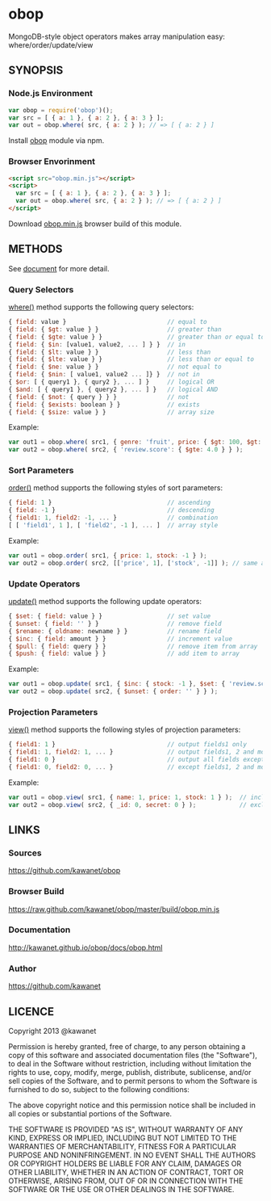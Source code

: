 # obop

MongoDB-style object operators makes array manipulation easy: where/order/update/view

## SYNOPSIS

### Node.js Environment

```js
var obop = require('obop')();
var src = [ { a: 1 }, { a: 2 }, { a: 3 } ];
var out = obop.where( src, { a: 2 } ); // => [ { a: 2 } ]
```

Install [obop](http://npmjs.org/package/obop) module via npm.

### Browser Envorinment

```html
<script src="obop.min.js"></script>
<script>
  var src = [ { a: 1 }, { a: 2 }, { a: 3 } ];
  var out = obop.where( src, { a: 2 } ); // => [ { a: 2 } ]
</script>
```

Download [obop.min.js](https://raw.github.com/kawanet/obop/master/build/obop.min.js) browser build of this module.

## METHODS

See [document](http://kawanet.github.io/obop/docs/obop.html) for more detail.

### Query Selectors

[where()](http://kawanet.github.io/obop/docs/obop.html#where) method supports the following query selectors:

```js
{ field: value }                            // equal to
{ field: { $gt: value } }                   // greater than
{ field: { $gte: value } }                  // greater than or equal to
{ field: { $in: [value1, value2, ... ] } }  // in
{ field: { $lt: value } }                   // less than
{ field: { $lte: value } }                  // less than or equal to
{ field: { $ne: value } }                   // not equal to
{ field: { $nin: [ value1, value2 ... ]} }  // not in
{ $or: [ { query1 }, { qury2 }, ... ] }     // logical OR
{ $and: [ { query1 }, { query2 }, ... ] }   // logical AND
{ field: { $not: { query } } }              // not
{ field: { $exists: boolean } }             // exists
{ field: { $size: value } }                 // array size
```

Example:

```js
var out1 = obop.where( src1, { genre: 'fruit', price: { $gt: 100, $gt: 200 } } );
var out2 = obop.where( src2, { 'review.score': { $gte: 4.0 } } );
```

### Sort Parameters

[order()](http://kawanet.github.io/obop/docs/obop.html#order) method supports the following styles of sort parameters:

```js
{ field: 1 }                                // ascending
{ field: -1 }                               // descending
{ field1: 1, field2: -1, ... }              // combination
[ [ 'field1', 1 ], [ 'field2', -1 ], ... ]  // array style
```

Example:

```js
var out1 = obop.order( src1, { price: 1, stock: -1 } );
var out2 = obop.order( src2, [['price', 1], ['stock', -1]] ); // same as above
```

### Update Operators

[update()](http://kawanet.github.io/obop/docs/obop.html#update) method supports the following update operators:

```js
{ $set: { field: value } }                  // set value
{ $unset: { field: '' } }                   // remove field
{ $rename: { oldname: newname } }           // rename field
{ $inc: { field: amount } }                 // increment value
{ $pull: { field: query } }                 // remove item from array
{ $push: { field: value } }                 // add item to array
```

Example:

```js
var out1 = obop.update( src1, { $inc: { stock: -1 }, $set: { 'review.score': 4 } } );
var out2 = obop.update( src2, { $unset: { order: '' } } );
```

### Projection Parameters

[view()](http://kawanet.github.io/obop/docs/obop.html#view) method supports the following styles of projection parameters:

```js
{ field1: 1 }                               // output fields1 only
{ field1: 1, field2: 1, ... }               // output fields1, 2 and more
{ field1: 0 }                               // output all fields except for fields1
{ field1: 0, field2: 0, ... }               // except fields1, 2 and more
```

Example:

```js
var out1 = obop.view( src1, { name: 1, price: 1, stock: 1 } );  // include fields
var out2 = obop.view( src2, { _id: 0, secret: 0 } );            // exclude fields
```

## LINKS

### Sources

https://github.com/kawanet/obop

### Browser Build

https://raw.github.com/kawanet/obop/master/build/obop.min.js

### Documentation

http://kawanet.github.io/obop/docs/obop.html

### Author

https://github.com/kawanet

## LICENCE

Copyright 2013 @kawanet

Permission is hereby granted, free of charge, to any person obtaining
a copy of this software and associated documentation files (the
"Software"), to deal in the Software without restriction, including
without limitation the rights to use, copy, modify, merge, publish,
distribute, sublicense, and/or sell copies of the Software, and to
permit persons to whom the Software is furnished to do so, subject to
the following conditions:

The above copyright notice and this permission notice shall be
included in all copies or substantial portions of the Software.

THE SOFTWARE IS PROVIDED "AS IS", WITHOUT WARRANTY OF ANY KIND,
EXPRESS OR IMPLIED, INCLUDING BUT NOT LIMITED TO THE WARRANTIES OF
MERCHANTABILITY, FITNESS FOR A PARTICULAR PURPOSE AND
NONINFRINGEMENT. IN NO EVENT SHALL THE AUTHORS OR COPYRIGHT HOLDERS BE
LIABLE FOR ANY CLAIM, DAMAGES OR OTHER LIABILITY, WHETHER IN AN ACTION
OF CONTRACT, TORT OR OTHERWISE, ARISING FROM, OUT OF OR IN CONNECTION
WITH THE SOFTWARE OR THE USE OR OTHER DEALINGS IN THE SOFTWARE.
